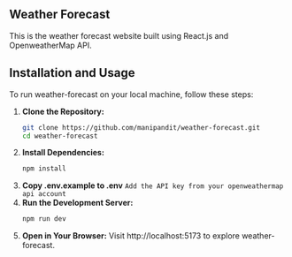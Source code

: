 ## Weather Forecast
This is the weather forecast website built using React.js and OpenweatherMap API.


## Installation and Usage
To run weather-forecast on your local machine, follow these steps:

1. **Clone the Repository:**
   ```bash
   git clone https://github.com/manipandit/weather-forecast.git
   cd weather-forecast
2. **Install Dependencies:**
   ```bash
   npm install

3. **Copy .env.example to .env**
    ``Add the API key from your openweathermap api account``
4. **Run the Development Server:**
    ```bash
    npm run dev

5. **Open in Your Browser:**
   Visit http://localhost:5173 to explore weather-forecast.
